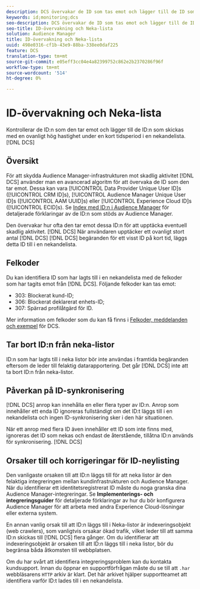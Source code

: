 ```yaml
---
description: DCS övervakar de ID som tas emot och lägger till de ID som skickas med ett ovanligt högt pris under en kort tidsperiod till en lista över nekade.
keywords: id;monitoring;dcs
seo-description: DCS övervakar de ID som tas emot och lägger till de ID som skickas med ett ovanligt högt pris under en kort tidsperiod till en lista över nekade.
seo-title: ID-övervakning och Neka-lista
solution: Audience Manager
title: ID-övervakning och Neka-lista
uuid: 498e0316-cf1b-43e9-88ba-338ee0daf225
feature: DCS
translation-type: tm+mt
source-git-commit: e05eff3cc04e4a82399752c862e2b2370286f96f
workflow-type: tm+mt
source-wordcount: '514'
ht-degree: 0%

---
```



# ID-övervakning och Neka-lista

Kontrollerar de ID:n som den tar emot och lägger till de ID:n som skickas med en ovanligt hög hastighet under en kort tidsperiod i en nekandelista. [!DNL DCS]

## Översikt

För att skydda Audience Manager-infrastrukturen mot skadlig aktivitet [!DNL DCS] använder man en avancerad algoritm för att övervaka de ID som den tar emot. Dessa kan vara [!UICONTROL Data Provider Unique User ID]s ([!UICONTROL CRM ID]s), [!UICONTROL Audience Manager Unique User ID]s ([!UICONTROL AAM UUID]s) eller [!UICONTROL Experience Cloud ID]s ([!UICONTROL ECID]s). Se [Index med ID:n i Audience Manager](../../../reference/ids-in-aam.md) för detaljerade förklaringar av de ID:n som stöds av Audience Manager.

Den övervakar hur ofta den tar emot dessa ID:n för att upptäcka eventuell skadlig aktivitet. [!DNL DCS] När användaren upptäcker ett ovanligt stort antal [!DNL DCS] [!DNL DCS] begäranden för ett visst ID på kort tid, läggs detta ID till i en nekandelista.

## Felkoder

Du kan identifiera ID som har lagts till i en nekandelista med de felkoder som har tagits emot från [!DNL DCS]. Följande felkoder kan tas emot:

* 303: Blockerat kund-ID;
* 306: Blockerat deklarerat enhets-ID;
* 307: Spärrad profilåtgärd för ID.

Mer information om felkoder som du kan få finns i [Felkoder, meddelanden och exempel](dcs-error-codes.md) för DCS.

## Tar bort ID:n från neka-listor

ID:n som har lagts till i neka listor bör inte användas i framtida begäranden eftersom de leder till felaktig datarapportering. Det går [!DNL DCS] inte att ta bort ID:n från neka-listor.

## Påverkan på ID-synkronisering

[!DNL DCS] anrop kan innehålla en eller flera typer av ID:n. Anrop som innehåller ett enda ID ignoreras fullständigt om det ID:t läggs till i en nekandelista och ingen ID-synkronisering sker i den här situationen.

När ett anrop med flera ID även innehåller ett ID som inte finns med, ignoreras det ID som nekas och endast de återstående, tillåtna ID:n används för synkronisering. [!DNL DCS]

## Orsaker till och korrigeringar för ID-neylisting

Den vanligaste orsaken till att ID:n läggs till för att neka listor är den felaktiga integreringen mellan kundinfrastrukturen och Audience Manager. När du identifierar ett identitetsregistrerat ID måste du noga granska dina Audience Manager-integreringar. Se **Implementerings- och integreringsguider** för detaljerade förklaringar av hur du bör konfigurera Audience Manager för att arbeta med andra Experience Cloud-lösningar eller externa system.

En annan vanlig orsak till att ID:n läggs till i Neka-listor är indexeringsobjekt (web crawlers), som vanligtvis orsakar ökad trafik, vilket leder till att samma ID:n skickas till [!DNL DCS] flera gånger. Om du identifierar att indexeringsobjekt är orsaken till att ID:n läggs till i neka listor, bör du begränsa båda åtkomsten till webbplatsen.

Om du har svårt att identifiera integreringsproblem kan du kontakta kundsupport. Innan du öppnar en supportförfrågan måste du se till att `.har` webbläsarens `HTTP` arkiv är klart. Det här arkivet hjälper supportteamet att identifiera varför ID:t lades till i en nekandelista.